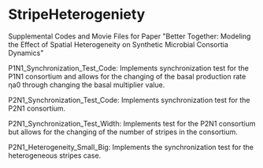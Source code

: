 # StripeHeterogeniety
Supplemental Codes and Movie Files for Paper "Better Together: Modeling the Effect of Spatial Heterogeneity on Synthetic Microbial Consortia Dynamics"

 
P1N1_Synchronization_Test_Code: Implements synchronization test for the P1N1 consortium and allows for the changing of the basal production rate ηa0 through changing the basal multiplier value.
 
P2N1_Synchronization_Test_Code: Implements synchronization test for the P2N1 consortium.
 
P2N1_Synchronization_Test_Width: Implements test for the P2N1 consortium but allows for the changing of the number of stripes in the consortium.
 
P2N1_Heterogeneity_Small_Big: Implements the synchronization test for the heterogeneous stripes case.
